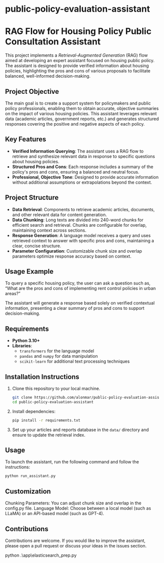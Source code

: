 # public-policy-evaluation-assistant

# RAG Flow for Housing Policy Public Consultation Assistant

This project implements a *Retrieval-Augmented Generation* (RAG) flow aimed at developing an expert assistant focused on housing public policy. The assistant is designed to provide verified information about housing policies, highlighting the pros and cons of various proposals to facilitate balanced, well-informed decision-making.

## Project Objective

The main goal is to create a support system for policymakers and public policy professionals, enabling them to obtain accurate, objective summaries on the impact of various housing policies. This assistant leverages relevant data (academic articles, government reports, etc.) and generates structured responses covering the positive and negative aspects of each policy.

## Key Features

- **Verified Information Querying**: The assistant uses a RAG flow to retrieve and synthesize relevant data in response to specific questions about housing policies.
- **Structured Pros and Cons**: Each response includes a summary of the policy's pros and cons, ensuring a balanced and neutral focus.
- **Professional, Objective Tone**: Designed to provide accurate information without additional assumptions or extrapolations beyond the context.

## Project Structure

- **Data Retrieval**: Components to retrieve academic articles, documents, and other relevant data for content generation.
- **Data Chunking**: Long texts are divided into 240-word chunks for efficient search and retrieval. Chunks are configurable for overlap, maintaining context across sections.
- **Response Generation**: A language model receives a query and uses retrieved context to answer with specific pros and cons, maintaining a clear, concise structure.
- **Parameter Configuration**: Customizable chunk size and overlap parameters optimize response accuracy based on context.

## Usage Example

To query a specific housing policy, the user can ask a question such as, “What are the pros and cons of implementing rent control policies in urban areas?”

The assistant will generate a response based solely on verified contextual information, presenting a clear summary of pros and cons to support decision-making.

## Requirements

- **Python 3.10+**
- **Libraries**:
  - `transformers` for the language model
  - `pandas` and `numpy` for data manipulation
  - `scikit-learn` for additional text processing techniques

## Installation Instructions

1. Clone this repository to your local machine.
    ```bash
    git clone https://github.com/alonmar/public-policy-evaluation-assistant.git
    cd public-policy-evaluation-assistant
    ```
2. Install dependencies:
    ```bash
    pip install -r requirements.txt
    ```
3. Set up your articles and reports database in the `data/` directory and ensure to update the retrieval index.

## Usage

To launch the assistant, run the following command and follow the instructions:
```bash
python run_assistant.py
```

## Customization

Chunking Parameters: You can adjust chunk size and overlap in the config.py file.
Language Model: Choose between a local model (such as LLaMA) or an API-based model (such as GPT-4).

## Contributions
Contributions are welcome. If you would like to improve the assistant, please open a pull request or discuss your ideas in the issues section.



python .\app\elasticsearch_prep.py
